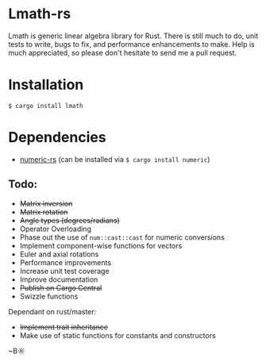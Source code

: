 # Lmath-rs

Lmath is generic linear algebra library for Rust. There is still much to do, unit tests to write, bugs to fix, and performance enhancements to make. Help is much appreciated, so please don't hesitate to send me a pull request.

# Installation

`$ cargo install lmath`

# Dependencies

- [numeric-rs](https://github.com/bjz/numeric-rs/) (can be installed via `$ cargo install numeric`)

## Todo:

- ~~Matrix inversion~~
- ~~Matrix rotation~~
- ~~Angle types (degrees/radians)~~
- Operator Overloading
- Phase out the use of `num::cast::cast` for numeric conversions
- Implement component-wise functions for vectors
- Euler and axial rotations
- Performance improvements
- Increase unit test coverage
- Improve documentation
- ~~Publish on Cargo Central~~
- Swizzle functions

Dependant on rust/master:

- ~~Implement trait inheritance~~
- Make use of static functions for constants and constructors


~B☼